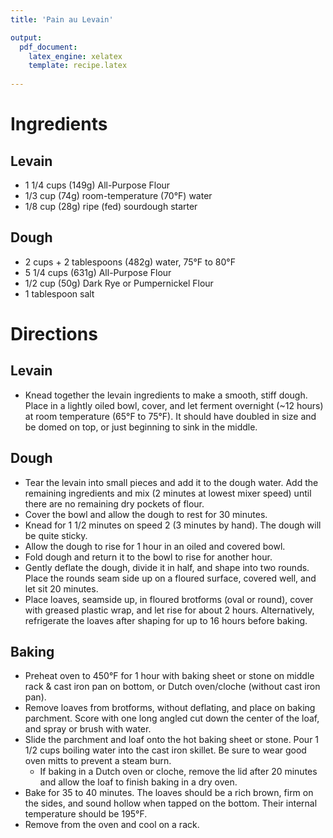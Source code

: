 ```yaml
---
title: 'Pain au Levain'

output: 
  pdf_document:
    latex_engine: xelatex
    template: recipe.latex
    
---
```


# Ingredients

## Levain

- 1 1/4 cups (149g) All-Purpose Flour
- 1/3 cup (74g) room-temperature (70°F) water
- 1/8 cup (28g) ripe (fed) sourdough starter

## Dough

- 2 cups + 2 tablespoons (482g) water, 75°F to 80°F
- 5 1/4 cups (631g) All-Purpose Flour
- 1/2 cup (50g) Dark Rye or Pumpernickel Flour
- 1 tablespoon salt

# Directions

## Levain 

- Knead together the levain ingredients to make a smooth, stiff dough. Place in a lightly oiled bowl, cover, and let ferment overnight (~12 hours) at room temperature (65°F to 75°F). It should have doubled in size and be domed on top, or just beginning to sink in the middle.

## Dough 

- Tear the levain into small pieces and add it to the dough water. Add the remaining ingredients and mix (2 minutes at lowest mixer speed) until there are no remaining dry pockets of flour. 
- Cover the bowl and allow the dough to rest for 30 minutes.
- Knead for 1 1/2 minutes on speed 2 (3 minutes by hand). The dough will be quite sticky.
- Allow the dough to rise for 1 hour in an oiled and covered bowl.
- Fold dough and return it to the bowl to rise for another hour.
- Gently deflate the dough, divide it in half, and shape into two rounds. Place the rounds seam side up on a floured surface, covered well, and let sit 20 minutes.
- Place loaves, seamside up, in floured brotforms (oval or round), cover with greased plastic wrap, and let rise for about 2 hours. Alternatively, refrigerate the loaves after shaping for up to 16 hours before baking.

## Baking 

- Preheat oven to 450°F for 1 hour with baking sheet or stone on middle rack & cast iron pan on bottom, or Dutch oven/cloche (without cast iron pan).
- Remove loaves from brotforms, without deflating, and place on baking parchment. Score with one long angled cut down the center of the loaf, and spray or brush with water.
- Slide the parchment and loaf onto the hot baking sheet or stone. Pour 1 1/2 cups boiling water into the cast iron skillet. Be sure to wear good oven mitts to prevent a steam burn.
  - If baking in a Dutch oven or cloche, remove the lid after 20 minutes and allow the loaf to finish baking in a dry oven.
- Bake for 35 to 40 minutes. The loaves should be a rich brown, firm on the sides, and sound hollow when tapped on the bottom. Their internal temperature should be 195°F.
- Remove from the oven and cool on a rack.
